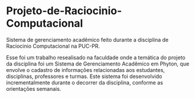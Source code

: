 # Projeto-de-Raciocinio-Computacional
Sistema de gerenciamento acadêmico feito durante a disciplina de Raciocinio Computacional na PUC-PR.

Esse foi um trabalho resealisado na faculdade onde a temática do projeto da disciplina foi um Sistema de Gerenciamento Acadêmico em Phyton, que envolve o cadastro de informações relacionadas aos estudantes, disciplinas, professores e turmas. Este sistema foi desenvolvido incrementalmente durante o decorrer da disciplina, conforme as orientações semanais.
